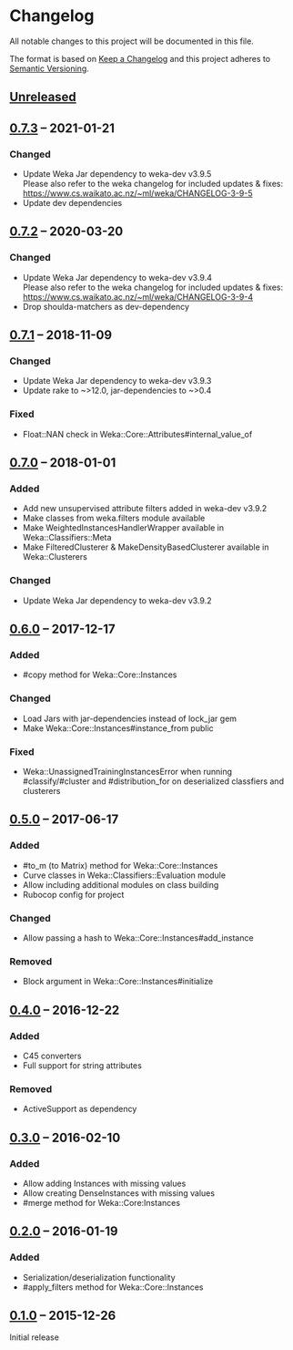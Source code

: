 # Changelog

All notable changes to this project will be documented in this file.

The format is based on [Keep a Changelog](http://keepachangelog.com/en/1.0.0/)
and this project adheres to [Semantic Versioning](http://semver.org/spec/v2.0.0.html).

## [Unreleased]

## [0.7.3] – 2021-01-21
### Changed
- Update Weka Jar dependency to weka-dev v3.9.5  
  Please also refer to the weka changelog for included updates & fixes:  
  https://www.cs.waikato.ac.nz/~ml/weka/CHANGELOG-3-9-5
- Update dev dependencies

## [0.7.2] – 2020-03-20
### Changed
- Update Weka Jar dependency to weka-dev v3.9.4  
  Please also refer to the weka changelog for included updates & fixes:  
  https://www.cs.waikato.ac.nz/~ml/weka/CHANGELOG-3-9-4
- Drop shoulda-matchers as dev-dependency

## [0.7.1] – 2018-11-09
### Changed
- Update Weka Jar dependency to weka-dev v3.9.3
- Update rake to \~>12.0, jar-dependencies to \~>0.4

### Fixed
- Float::NAN check in Weka::Core::Attributes#internal_value_of

## [0.7.0] – 2018-01-01
### Added
- Add new unsupervised attribute filters added in weka-dev v3.9.2
- Make classes from weka.filters module available
- Make WeightedInstancesHandlerWrapper available in Weka::Classifiers::Meta
- Make FilteredClusterer & MakeDensityBasedClusterer available in Weka::Clusterers

### Changed
- Update Weka Jar dependency to weka-dev v3.9.2

## [0.6.0] – 2017-12-17
### Added
- #copy method for Weka::Core::Instances

### Changed
- Load Jars with jar-dependencies instead of lock_jar gem
- Make Weka::Core::Instances#instance_from public

### Fixed
- Weka::UnassignedTrainingInstancesError when running #classify/#cluster and
  #distribution_for on deserialized classfiers and clusterers


## [0.5.0] – 2017-06-17
### Added
- #to_m (to Matrix) method for Weka::Core::Instances
- Curve classes in Weka::Classifiers::Evaluation module
- Allow including additional modules on class building
- Rubocop config for project

### Changed
- Allow passing a hash to Weka::Core::Instances#add_instance

### Removed
- Block argument in Weka::Core::Instances#initialize


## [0.4.0] – 2016-12-22
### Added
- C45 converters
- Full support for string attributes

### Removed
- ActiveSupport as dependency


## [0.3.0] – 2016-02-10
### Added
- Allow adding Instances with missing values
- Allow creating DenseInstances with missing values
- #merge method for Weka::Core:Instances


## [0.2.0] – 2016-01-19
### Added
- Serialization/deserialization functionality
- #apply_filters method for Weka::Core::Instances


## [0.1.0] – 2015-12-26
Initial release

[Unreleased]: https://github.com/paulgoetze/weka-jruby/compare/v0.7.3...HEAD
[0.7.3]: https://github.com/paulgoetze/weka-jruby/compare/v0.7.2...v0.7.3
[0.7.2]: https://github.com/paulgoetze/weka-jruby/compare/v0.7.1...v0.7.2
[0.7.1]: https://github.com/paulgoetze/weka-jruby/compare/v0.7.0...v0.7.1
[0.7.0]: https://github.com/paulgoetze/weka-jruby/compare/v0.6.0...v0.7.0
[0.6.0]: https://github.com/paulgoetze/weka-jruby/compare/v0.5.0...v0.6.0
[0.5.0]: https://github.com/paulgoetze/weka-jruby/compare/v0.4.0...v0.5.0
[0.4.0]: https://github.com/paulgoetze/weka-jruby/compare/v0.3.0...v0.4.0
[0.3.0]: https://github.com/paulgoetze/weka-jruby/compare/v0.2.0...v0.3.0
[0.2.0]: https://github.com/paulgoetze/weka-jruby/compare/v0.1.0...v0.2.0
[0.1.0]: https://github.com/paulgoetze/weka-jruby/compare/ce6a985017c28ea755290a9baba4d81acddc2d20...v0.1.0
